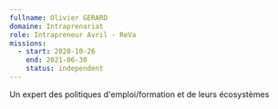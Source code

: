 ```yaml
---
fullname: Olivier GERARD
domaine: Intraprenariat
role: Intrapreneur Avril - ReVa
missions:
  - start: 2020-10-26
    end: 2021-06-30
    status: independent
---
```


Un expert des politiques d'emploi/formation  et de leurs écosystèmes
